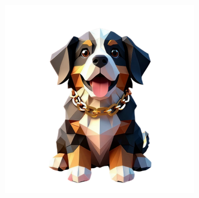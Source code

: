 [![Warden - Guardián del Código](https://raw.githubusercontent.com/Zentheriun/Zentheriun/main/img/Bern%C3%A9s%20de%20la%20Monta%C3%B1a.png)](https://github.com/Zentheriun/Zentheriun/tree/main/warden)
